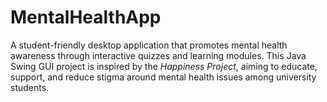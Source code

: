 # MentalHealthApp
A student-friendly desktop application that promotes mental health awareness through interactive quizzes and learning modules. This Java Swing GUI project is inspired by the *Happiness Project*, aiming to educate, support, and reduce stigma around mental health issues among university students.
